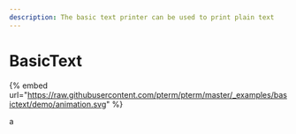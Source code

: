 ```yaml
---
description: The basic text printer can be used to print plain text
---
```


# BasicText

{% embed url="https://raw.githubusercontent.com/pterm/pterm/master/_examples/basictext/demo/animation.svg" %}

a
